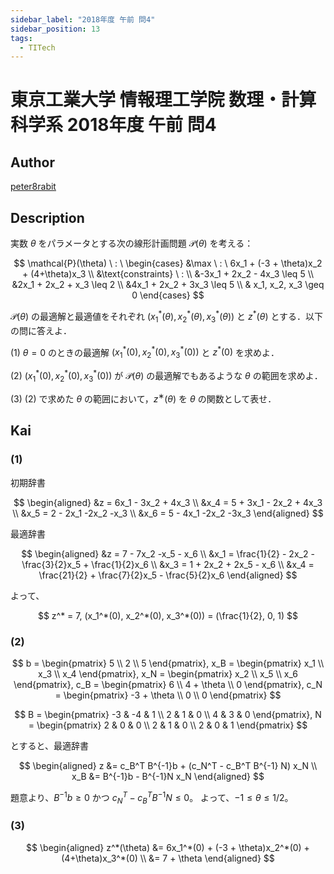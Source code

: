 ```yaml
---
sidebar_label: "2018年度 午前 問4"
sidebar_position: 13
tags:
  - TITech
---
```

# 東京工業大学 情報理工学院 数理・計算科学系 2018年度 午前 問4

## **Author**
[peter8rabit](https://github.com/peter8rabit)

## **Description**
実数 $\theta$ をパラメータとする次の線形計画問題 $\mathcal{P}(\theta)$ を考える：

$$
\mathcal{P}(\theta) \ : \ \begin{cases}
    &\max \ : \ 6x_1 + (-3 + \theta)x_2 + (4+\theta)x_3 \\
    &\text{constraints} \ : \\
    &-3x_1 + 2x_2 - 4x_3 \leq 5 \\
    &2x_1 + 2x_2 + x_3 \leq 2 \\
    &4x_1 + 2x_2 + 3x_3 \leq 5 \\
    & x_1, x_2, x_3 \geq 0
\end{cases}
$$

$\mathcal{P}(\theta)$ の最適解と最適値をそれぞれ $(x_1^*(\theta), x_2^*(\theta), x_3^*(\theta))$ と $z^*(\theta)$ とする．以下の問に答えよ．

(1) $\theta = 0$ のときの最適解 $(x_1^*(0), x_2^*(0), x_3^*(0))$ と $z^*(0)$ を求めよ．

(2) $(x_1^*(0), x_2^*(0), x_3^*(0))$ が $\mathcal{P}(\theta)$ の最適解でもあるような $\theta$ の範囲を求めよ．

(3)  (2) で求めた $\theta$ の範囲において，$z^∗(\theta)$ を $\theta$ の関数として表せ．

## **Kai**
### (1)
初期辞書

$$
\begin{aligned}
    &z = 6x_1 - 3x_2 + 4x_3 \\
    &x_4 = 5 + 3x_1 - 2x_2 + 4x_3 \\
    &x_5 = 2 - 2x_1 -2x_2 -x_3 \\
    &x_6 = 5 - 4x_1 -2x_2 -3x_3
\end{aligned}
$$

最適辞書

$$
\begin{aligned}
    &z = 7 - 7x_2 -x_5 - x_6 \\
    &x_1 = \frac{1}{2} - 2x_2 - \frac{3}{2}x_5 + \frac{1}{2}x_6 \\
    &x_3 = 1 + 2x_2 + 2x_5 - x_6 \\
    &x_4 = \frac{21}{2} + \frac{7}{2}x_5 - \frac{5}{2}x_6
\end{aligned}
$$

よって、

$$
z^* = 7, (x_1^*(0), x_2^*(0), x_3^*(0)) = (\frac{1}{2}, 0, 1)
$$

### (2)

$$
b = \begin{pmatrix}
    5 \\ 2 \\ 5
\end{pmatrix},
x_B = \begin{pmatrix}
    x_1 \\ x_3 \\ x_4
\end{pmatrix},
x_N = \begin{pmatrix}
    x_2 \\ x_5 \\ x_6
\end{pmatrix},
c_B = \begin{pmatrix}
    6 \\ 4 + \theta \\ 0
\end{pmatrix},
c_N = \begin{pmatrix}
    -3 + \theta \\ 0 \\ 0
\end{pmatrix}
$$

$$
B = \begin{pmatrix}
    -3 & -4 & 1 \\ 2 & 1 & 0 \\ 4 & 3 & 0
\end{pmatrix},
N = \begin{pmatrix}
    2 & 0 & 0 \\ 2 & 1 & 0 \\ 2 & 0 & 1
\end{pmatrix}
$$

とすると、最適辞書

$$
\begin{aligned}
    z &= c_B^T B^{-1}b + (c_N^T - c_B^T B^{-1} N) x_N \\
    x_B &= B^{-1}b - B^{-1}N x_N
\end{aligned}
$$

題意より、$B^{-1}b \geq 0$ かつ $c_N^T - c_B^TB^{-1}N \leq 0$。
よって、$-1 \leq \theta \leq 1/2$。

### (3)

$$
\begin{aligned}
    z^*(\theta) &= 6x_1^*(0) + (-3 + \theta)x_2^*(0) + (4+\theta)x_3^*(0) \\
    &= 7 + \theta
\end{aligned}
$$